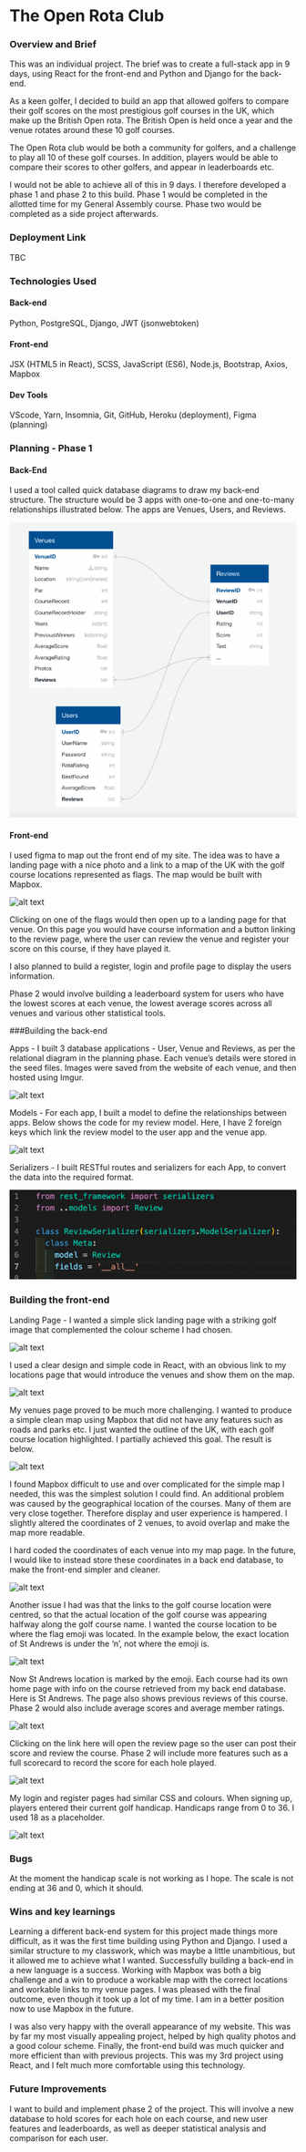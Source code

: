 # The Open Rota Club

### Overview and Brief

This was an individual project. The brief was to create a full-stack app in 9 days, using React for the front-end and Python and Django for the back-end.

As a keen golfer, I decided to build an app that allowed golfers to compare their golf scores on the most prestigious golf courses in the UK, which make up the British Open rota. The British Open is held once a year and the venue rotates around these 10 golf courses.

The Open Rota club would be both a community for golfers, and a challenge to play all 10 of these golf courses. In addition, players would be able to compare their scores to other golfers, and appear in leaderboards etc.

I would not be able to achieve all of this in 9 days. I therefore developed a phase 1 and phase 2 to this build. Phase 1 would be completed in the allotted time for my General Assembly course. Phase two would be completed as a side project afterwards.


### Deployment Link
TBC


### Technologies Used

#### Back-end
Python, PostgreSQL, Django, JWT (jsonwebtoken)

#### Front-end
JSX (HTML5 in React), SCSS, JavaScript (ES6), Node.js, Bootstrap, Axios, Mapbox

#### Dev Tools
VScode, Yarn, Insomnia, Git, GitHub, Heroku (deployment), Figma (planning)
 
### Planning - Phase 1

#### Back-End

I used a tool called quick database diagrams to draw my back-end structure. The structure would be 3 apps with one-to-one and one-to-many relationships illustrated below. The apps are Venues, Users, and Reviews. 


![alt text](client/assets/project4-1.png)


#### Front-end

I used figma to map out the front end of my site. The idea was to have a landing page with a nice photo and a link to a map of the UK with the golf course locations represented as flags. The map would be built with Mapbox.


![alt text](/assets/project4-2.png)


Clicking on one of the flags would then open up to a landing page for that venue. On this page you would have course information and a button linking to the review page, where the user can review the venue and register your score on this course, if they have played it. 

I also planned to build a register, login and profile page to display the users information.

Phase 2 would involve building a leaderboard system for users who have the lowest scores at each venue, the lowest average scores across all venues and various other statistical tools.


###Building the back-end 

Apps - I built 3 database applications - User, Venue and Reviews, as per the relational diagram in the planning phase. Each venue’s details were stored in the seed files. Images were saved from the website of each venue, and then hosted using Imgur. 


![alt text](/assets/project4-3.png)


Models - For each app, I built a model to define the relationships between apps. Below shows the code for my review model. Here, I have 2 foreign keys which link the review model to the user app and the venue app.


![alt text](/assets/project4-4.png)


Serializers - I built RESTful routes and serializers for each App, to convert the data into the required format. 


![alt text](/client/assets/project4-5.png)

 
### Building the front-end

Landing Page - I wanted a simple slick landing page with a striking golf image that complemented the colour scheme I had chosen. 


![alt text](/assets/project4-6.png)


I used a clear design and simple code in React, with an obvious link to my locations page that would introduce the venues and show them on the map.


![alt text](/assets/project4-7.png)


My venues page proved to be much more challenging. I wanted to produce a simple clean map using Mapbox that did not have any features such as roads and parks etc. I just wanted the outline of the UK, with each golf course location highlighted. I partially achieved this goal. The result is below.


![alt text](/assets/project4-8.png)


I found Mapbox difficult to use and over complicated for the simple map I needed, this was the simplest solution I could find.
An additional problem was caused by the geographical location of the courses. Many of them are very close together. Therefore display and user experience is hampered. I slightly altered the coordinates of 2 venues, to avoid overlap and make the map more readable. 

I hard coded the coordinates of each venue into my map page. In the future, I would like to instead store these coordinates in a back end database, to make the front-end simpler and cleaner. 


![alt text](/assets/project4-9.png)


Another issue I had was that the links to the golf course location were centred, so that the actual location of the golf course was appearing halfway along the golf course name. I wanted the course location to be where the flag emoji was located. In the example below, the exact location of St Andrews is under the ‘n’, not where the emoji is.


![alt text](/assets/project4-10.png)


Now St Andrews location is marked by the emoji. 
Each course had its own home page with info on the course retrieved from my back end database. Here is St Andrews. The page also shows previous reviews of this course. Phase 2 would also include average scores and average member ratings. 


![alt text](/assets/project4-11.png)


Clicking on the link here will open the review page so the user can post their score and review the course. Phase 2 will include more features such as a full scorecard to record the score for each hole played. 


![alt text](/assets/project4-12.png)


My login and register pages had similar CSS and colours. When signing up, players entered their current golf handicap. Handicaps range from 0 to 36. I used 18 as a placeholder.


![alt text](/assets/project4-13.png)


### Bugs

At the moment the handicap scale is not working as I hope. The scale is not ending at 36 and 0, which it should. 
 
### Wins and key learnings

Learning a different back-end system for this project made things more difficult, as it was the first time building using Python and Django. I used a similar structure to my classwork, which was maybe a little unambitious, but it allowed me to achieve what I wanted. Successfully building a back-end in a new language is a success.
Working with Mapbox was both a big challenge and a win to produce a workable map with the correct locations and workable links to my venue pages. I was pleased with the final outcome, even though it took up a lot of my time. I am in a better position now to use Mapbox in the future.

I was also very happy with the overall appearance of my website. This was by far my most visually appealing project, helped by high quality photos and a good colour scheme. 
Finally, the front-end build was much quicker and more efficient than with previous projects. This was my 3rd project using React, and I felt much more comfortable using this technology.
 
### Future Improvements

I want to build and implement phase 2 of the project. This will involve a new database to hold scores for each hole on each course, and new user features and leaderboards, as well as deeper statistical analysis and comparison for each user. 

